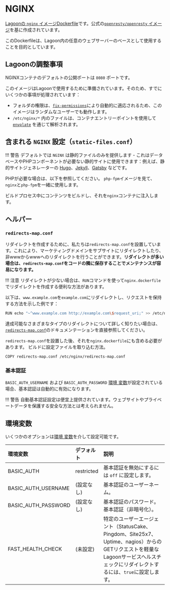 # NGINX

[Lagoonの `nginx` イメージDockerfile](https://github.com/uselagoon/lagoon-images/blob/main/images/nginx/Dockerfile)です。公式の[`openresty/openresty` イメージ](https://hub.docker.com/r/openresty/openresty/)を基に作成されています。

このDockerfileは、Lagoon内の任意のウェブサーバーのベースとして使用することを目的としています。

## Lagoonの調整事項

NGINXコンテナのデフォルトの公開ポートは `8080` ポートです。

このイメージはLagoonで使用するために準備されています。そのため、すでにいくつかの事項が処理されています：

* フォルダの権限は、[`fix-permissions`](https://github.com/uselagoon/lagoon-images/blob/main/images/commons/fix-permissions)により自動的に適応されるため、このイメージはランダムなユーザーでも動作します。
* `/etc/nginx/*` 内のファイルは、コンテナエントリーポイントを使用して [`envplate`](https://github.com/kreuzwerker/envplate) を通じて解析されます。

## 含まれる `NGINX` 設定（`static-files.conf`）

!!! 警告
    デフォルトでは `NGINX` は静的ファイルのみを提供します - これはデータベースやPHPコンポーネントが必要ない静的サイトに使用できます：例えば、静的サイトジェネレーターの [Hugo](https://gohugo.io/)、[Jekyll](https://jekyllrb.com/)、[Gatsby](https://www.gatsbyjs.org/) などです。

PHPが必要な場合は、以下を参照してください。 `php-fpm`イメージを見て、`nginx`と`php-fpm`を一緒に使用します。

ビルドプロセス中にコンテンツをビルドし、それを`nginx`コンテナに注入します。

## ヘルパー

### `redirects-map.conf`

リダイレクトを作成するために、私たちは`redirects-map.conf`を設置しています。これにより、マーケティングドメインをサブサイトにリダイレクトしたり、非wwwからwwwへのリダイレクトを行うことができます。**リダイレクトが多い場合は、`redirects-map.conf`をコードの隣に保存することでメンテナンスが容易になります。**

!!! 注意
    リダイレクトが少ない場合は、`RUN`コマンドを使って`nginx.dockerfile`でリダイレクトを作成する便利な方法があります。

以下は、`www.example.com`を`example.com`にリダイレクトし、リクエストを保持する方法を示した例です：

```bash title="Redirect"
RUN echo "~^www.example.com http://example.com\$request_uri;" >> /etc/nginx/redirects-map.conf
```

達成可能なさまざまなタイプのリダイレクトについて詳しく知りたい場合は、[`redirects-map.conf`](https://github.com/uselagoon/lagoon-images/blob/main/images/nginx/redirects-map.conf)のドキュメンテーションを直接参照してください。

`redirects-map.conf`を設置した後、それを`nginx.dockerfile`にも含める必要があります。 ビルドに設定ファイルを取り込む方法。

```bash title="nginx.dockerfile"
COPY redirects-map.conf /etc/nginx/redirects-map.conf
```

### 基本認証

`BASIC_AUTH_USERNAME`
および `BASIC_AUTH_PASSWORD` [環境
変数](../concepts-advanced/environment-variables.md)が設定されている場合、基本認証は自動的に有効になります。

!!! 警告
    自動基本認証設定は便宜上提供されています。ウェブサイトやプライベートデータを保護する安全な方法とは考えられません。

## 環境変数

いくつかのオプションは[環境
変数](../concepts-advanced/environment-variables.md)を介して設定可能です。

| 環境変数 | デフォルト    | 説明 |
| :------------------- | :--------- | :--- |
| BASIC_AUTH           | restricted | 基本認証を無効にするには `off` に設定します。                                                                                                                  |
| BASIC_AUTH_USERNAME  | (設定なし)  | 基本認証のユーザーネーム。                                                                                                                             |
| BASIC_AUTH_PASSWORD  | (設定なし)  | 基本認証のパスワード。 基本認証（非暗号化）。                                                                                                               |
| FAST_HEALTH_CHECK    | (未設定)  | 特定のユーザーエージェント（StatusCake、Pingdom、Site25x7、Uptime、nagios）からのGETリクエストを軽量なLagoonサービスヘルスチェックにリダイレクトするには、`true`に設定します。 |
